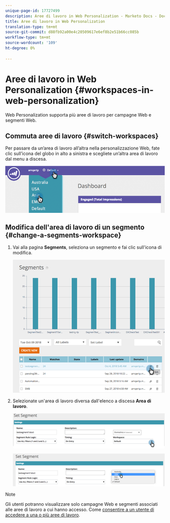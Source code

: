 ```yaml
---
unique-page-id: 17727499
description: Aree di lavoro in Web Personalization - Marketo Docs - Documentazione prodotto
title: Aree di lavoro in Web Personalization
translation-type: tm+mt
source-git-commit: d88fb92a00e4c20509617e6ef8b2e51b66cc085b
workflow-type: tm+mt
source-wordcount: '109'
ht-degree: 0%

---
```



# Aree di lavoro in Web Personalization {#workspaces-in-web-personalization}

Web Personalization supporta più aree di lavoro per campagne Web e segmenti Web.

## Commuta aree di lavoro {#switch-workspaces}

Per passare da un’area di lavoro all’altra nella personalizzazione Web, fate clic sull’icona del globo in alto a sinistra e scegliete un’altra area di lavoro dal menu a discesa.

![](assets/ss7.png)

## Modifica dell&#39;area di lavoro di un segmento {#change-a-segments-workspace}

1. Vai alla pagina **Segments**, seleziona un segmento e fai clic sull&#39;icona di modifica.

   ![](assets/ss4.png)

1. Selezionate un&#39;area di lavoro diversa dall&#39;elenco a discesa **Area di lavoro**.

   ![](assets/ss6.png)

   ![](assets/ss5.png)

>[!NOTE]
>
>Gli utenti potranno visualizzare solo campagne Web e segmenti associati alle aree di lavoro a cui hanno accesso. Come [consentire a un utente di accedere a una o più aree di lavoro](../../../product-docs/administration/workspaces-and-person-partitions/allow-user-access-to-a-workspace.md).


